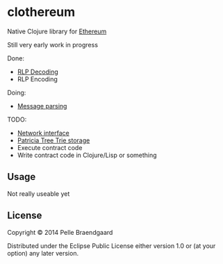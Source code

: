 # clothereum

Native Clojure library for [Ethereum](http://ethereum.org)

Still very early work in progress

Done:

- [RLP Decoding](http://wiki.ethereum.org/index.php/RLP)
- RLP Encoding

Doing:
- [Message parsing](http://wiki.ethereum.org/index.php/Wire_Protocol)

TODO:

- [Network interface](http://wiki.ethereum.org/index.php/Wire_Protocol)
- [Patricia Tree Trie storage](http://wiki.ethereum.org/index.php/Patricia_Tree)
- Execute contract code
- Write contract code in Clojure/Lisp or something

## Usage

Not really useable yet

## License

Copyright © 2014 Pelle Braendgaard

Distributed under the Eclipse Public License either version 1.0 or (at
your option) any later version.
